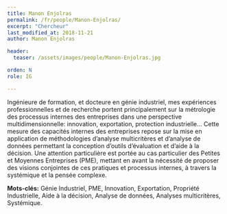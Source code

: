 ```yaml
---
title: Manon Enjolras
permalink: /fr/people/Manon-Enjolras/
excerpt: "Chercheur"
last_modified_at: 2018-11-21
author: Manon Enjolras

header:
  teaser: /assets/images/people/Manon-Enjolras.jpg

orden: N
role: IG

---
```


Ingénieure de formation, et docteure en génie industriel, mes expériences professionnelles et de recherche portent principalement sur la métrologie des processus internes des entreprises dans une perspective multidimensionnelle: innovation, exportation, protection industrielle… Cette mesure des capacités internes des entreprises repose sur la mise en application de méthodologies d’analyse multicritères et d’analyse de données permettant la conception d’outils d’évaluation et d’aide à la décision. Une attention particulière est portée au cas particulier des Petites et Moyennes Entreprises (PME), mettant en avant la nécessité de proposer des visions conjointes de ces pratiques et processus internes, à travers la systémique et la pensée complexe.
 
**Mots-clés:** Génie Industriel, PME, Innovation, Exportation, Propriété Industrielle, Aide à la décision, Analyse de données, Analyses multicritères, Systémique.



